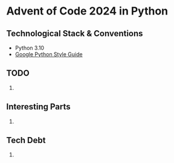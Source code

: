 # Advent of Code 2024 in Python

## Technological Stack & Conventions
* Python 3.10
* [Google Python Style Guide](https://google.github.io/styleguide/pyguide.html)

## TODO
1.

## Interesting Parts
1. 

## Tech Debt
1. 
